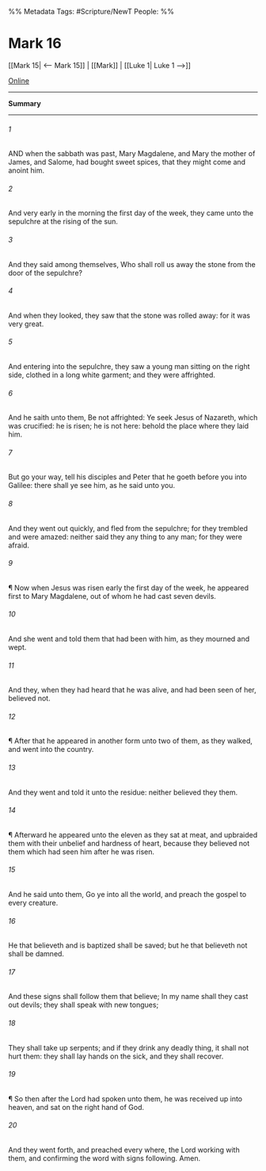 %% Metadata
Tags: #Scripture/NewT
People: 
%%
# Mark 16
[[Mark 15| <-- Mark 15]] | [[Mark]] | [[Luke 1| Luke 1 -->]]

[Online](https://churchofjesuschrist.org/study/scriptures/nt/mark/16?lang=eng)

---
__Summary__



---
###### 1
AND when the sabbath was past, Mary Magdalene, and Mary the mother of James, and Salome, had bought sweet spices, that they might come and anoint him.
###### 2
And very early in the morning the first day of the week, they came unto the sepulchre at the rising of the sun.
###### 3
And they said among themselves, Who shall roll us away the stone from the door of the sepulchre?
###### 4
And when they looked, they saw that the stone was rolled away: for it was very great.
###### 5
And entering into the sepulchre, they saw a young man sitting on the right side, clothed in a long white garment; and they were affrighted.
###### 6
And he saith unto them, Be not affrighted: Ye seek Jesus of Nazareth, which was crucified: he is risen; he is not here: behold the place where they laid him.
###### 7
But go your way, tell his disciples and Peter that he goeth before you into Galilee: there shall ye see him, as he said unto you.
###### 8
And they went out quickly, and fled from the sepulchre; for they trembled and were amazed: neither said they any thing to any man; for they were afraid.
###### 9
¶ Now when Jesus was risen early the first day of the week, he appeared first to Mary Magdalene, out of whom he had cast seven devils.
###### 10
And she went and told them that had been with him, as they mourned and wept.
###### 11
And they, when they had heard that he was alive, and had been seen of her, believed not.
###### 12
¶ After that he appeared in another form unto two of them, as they walked, and went into the country.
###### 13
And they went and told it unto the residue: neither believed they them.
###### 14
¶ Afterward he appeared unto the eleven as they sat at meat, and upbraided them with their unbelief and hardness of heart, because they believed not them which had seen him after he was risen.
###### 15
And he said unto them, Go ye into all the world, and preach the gospel to every creature.
###### 16
He that believeth and is baptized shall be saved; but he that believeth not shall be damned.
###### 17
And these signs shall follow them that believe; In my name shall they cast out devils; they shall speak with new tongues;
###### 18
They shall take up serpents; and if they drink any deadly thing, it shall not hurt them: they shall lay hands on the sick, and they shall recover.
###### 19
¶ So then after the Lord had spoken unto them, he was received up into heaven, and sat on the right hand of God.
###### 20
And they went forth, and preached every where, the Lord working with them, and confirming the word with signs following. Amen.



